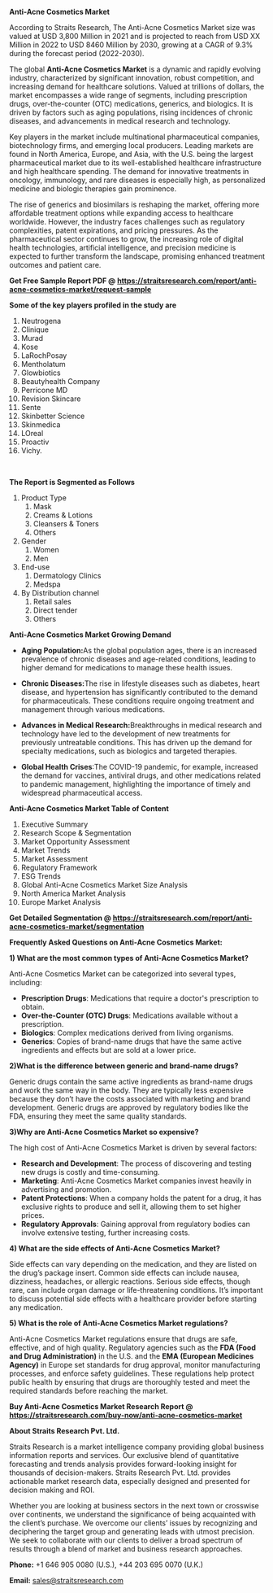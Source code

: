 <p><strong>Anti-Acne Cosmetics Market</strong></p>
<p>According to Straits Research, The Anti-Acne Cosmetics Market size was valued at USD 3,800 Million in 2021 and is projected to reach from USD XX Million in 2022 to USD 8460 Million by 2030, growing at a CAGR of 9.3% during the forecast period (2022-2030).</p>
<p>The global <strong>Anti-Acne Cosmetics Market</strong> is a dynamic and rapidly evolving industry, characterized by significant innovation, robust competition, and increasing demand for healthcare solutions. Valued at trillions of dollars, the market encompasses a wide range of segments, including prescription drugs, over-the-counter (OTC) medications, generics, and biologics. It is driven by factors such as aging populations, rising incidences of chronic diseases, and advancements in medical research and technology.</p>
<p>Key players in the market include multinational pharmaceutical companies, biotechnology firms, and emerging local producers. Leading markets are found in North America, Europe, and Asia, with the U.S. being the largest pharmaceutical market due to its well-established healthcare infrastructure and high healthcare spending. The demand for innovative treatments in oncology, immunology, and rare diseases is especially high, as personalized medicine and biologic therapies gain prominence.</p>
<p>The rise of generics and biosimilars is reshaping the market, offering more affordable treatment options while expanding access to healthcare worldwide. However, the industry faces challenges such as regulatory complexities, patent expirations, and pricing pressures. As the pharmaceutical sector continues to grow, the increasing role of digital health technologies, artificial intelligence, and precision medicine is expected to further transform the landscape, promising enhanced treatment outcomes and patient care.</p>
<p><strong>Get Free Sample Report PDF @ <a href=https://straitsresearch.com/report/anti-acne-cosmetics-market/request-sample>https://straitsresearch.com/report/anti-acne-cosmetics-market/request-sample</a></strong></p>
<div>
<div><strong>Some of the key players profiled in the study are</strong></div>
</div>
<p><ol>
<li>Neutrogena</li>
<li>Clinique</li>
<li>Murad</li>
<li>Kose</li>
<li>LaRochPosay</li>
<li>Mentholatum</li>
<li>Glowbiotics</li>
<li>Beautyhealth Company</li>
<li>Perricone MD</li>
<li>Revision Skincare</li>
<li>Sente</li>
<li>Skinbetter Science</li>
<li>Skinmedica</li>
<li>LOreal</li>
<li>Proactiv</li>
<li>Vichy.</li>
</ol>
<p>&nbsp;</p></p>
<p><strong>The Report is Segmented as Follows</strong></p>
<p><ol>
<li>Product Type
<ol>
<li>Mask</li>
<li>Creams &amp; Lotions</li>
<li>Cleansers &amp; Toners</li>
<li>Others</li>
</ol>
</li>
<li>Gender
<ol>
<li>Women</li>
<li>Men</li>
</ol>
</li>
<li>End-use
<ol>
<li>Dermatology Clinics</li>
<li>Medspa</li>
</ol>
</li>
<li>By Distribution channel<br>
<ol>
<li>Retail sales</li>
<li>Direct tender</li>
<li>Others</li>
</ol>
</li>
</ol></p>
<p><strong>Anti-Acne Cosmetics Market Growing Demand</strong></p>
<ul>
<li>
<p><strong><strong>Aging Population</strong>:</strong>As the global population ages, there is an increased prevalence of chronic diseases and age-related conditions, leading to higher demand for medications to manage these health issues.</p>
</li>
<li>
<p><strong>Chronic Diseases:</strong>The rise in lifestyle diseases such as diabetes, heart disease, and hypertension has significantly contributed to the demand for pharmaceuticals. These conditions require ongoing treatment and management through various medications.</p>
</li>
<li>
<p><strong>Advances in Medical Research:</strong>Breakthroughs in medical research and technology have led to the development of new treatments for previously untreatable conditions. This has driven up the demand for specialty medications, such as biologics and targeted therapies.</p>
</li>
<li>
<p><strong>Global Health Crises</strong>:The COVID-19 pandemic, for example, increased the demand for vaccines, antiviral drugs, and other medications related to pandemic management, highlighting the importance of timely and widespread pharmaceutical access.</p>
</li>
</ul>
<p><strong>Anti-Acne Cosmetics Market Table of Content</strong></p>
<div>
<ol>
<li>Executive Summary</li>
<li>Research Scope &amp; Segmentation</li>
<li>Market Opportunity Assessment</li>
<li>Market Trends</li>
<li>Market Assessment</li>
<li>Regulatory Framework</li>
<li>ESG Trends</li>
<li>Global Anti-Acne Cosmetics Market Size Analysis</li>
<li>North America Market Analysis</li>
<li>Europe Market Analysis</li>
</ol>
</div>
<p><strong>Get Detailed Segmentation @ <a href=https://straitsresearch.com/report/anti-acne-cosmetics-market/segmentation>https://straitsresearch.com/report/anti-acne-cosmetics-market/segmentation</a></strong></p>
<p><strong>Frequently Asked Questions on Anti-Acne Cosmetics Market:</strong></p>
<p><strong>1) What are the most common types of Anti-Acne Cosmetics Market?</strong></p>
<p>Anti-Acne Cosmetics Market can be categorized into several types, including:</p>
<ul>
<li><strong>Prescription Drugs</strong>: Medications that require a doctor's prescription to obtain.</li>
<li><strong>Over-the-Counter (OTC) Drugs</strong>: Medications available without a prescription.</li>
<li><strong>Biologics</strong>: Complex medications derived from living organisms.</li>
<li><strong>Generics</strong>: Copies of brand-name drugs that have the same active ingredients and effects but are sold at a lower price.</li>
</ul>
<p><strong>2)What is the difference between generic and brand-name drugs?</strong></p>
<p>Generic drugs contain the same active ingredients as brand-name drugs and work the same way in the body. They are typically less expensive because they don&rsquo;t have the costs associated with marketing and brand development. Generic drugs are approved by regulatory bodies like the FDA, ensuring they meet the same quality standards.</p>
<p><strong>3)Why are Anti-Acne Cosmetics Market so expensive?</strong></p>
<p>The high cost of Anti-Acne Cosmetics Market is driven by several factors:</p>
<ul>
<li><strong>Research and Development</strong>: The process of discovering and testing new drugs is costly and time-consuming.</li>
<li><strong>Marketing</strong>: Anti-Acne Cosmetics Market companies invest heavily in advertising and promotion.</li>
<li><strong>Patent Protections</strong>: When a company holds the patent for a drug, it has exclusive rights to produce and sell it, allowing them to set higher prices.</li>
<li><strong>Regulatory Approvals</strong>: Gaining approval from regulatory bodies can involve extensive testing, further increasing costs.</li>
</ul>
<p><strong>4) What are the side effects of Anti-Acne Cosmetics Market?</strong></p>
<p>Side effects can vary depending on the medication, and they are listed on the drug&rsquo;s package insert. Common side effects can include nausea, dizziness, headaches, or allergic reactions. Serious side effects, though rare, can include organ damage or life-threatening conditions. It&rsquo;s important to discuss potential side effects with a healthcare provider before starting any medication.</p>
<p><strong>5) What is the role of Anti-Acne Cosmetics Market regulations?</strong></p>
<p>Anti-Acne Cosmetics Market regulations ensure that drugs are safe, effective, and of high quality. Regulatory agencies such as the <strong>FDA (Food and Drug Administration)</strong> in the U.S. and the <strong>EMA (European Medicines Agency)</strong> in Europe set standards for drug approval, monitor manufacturing processes, and enforce safety guidelines. These regulations help protect public health by ensuring that drugs are thoroughly tested and meet the required standards before reaching the market.</p>
<p><strong>Buy Anti-Acne Cosmetics Market Research Report @ <a href=https://straitsresearch.com/buy-now/anti-acne-cosmetics-market>https://straitsresearch.com/buy-now/anti-acne-cosmetics-market</a></strong></p>
<p><strong>About Straits Research Pvt. Ltd.</strong></p>
<p>Straits Research is a market intelligence company providing global business information reports and services. Our exclusive blend of quantitative forecasting and trends analysis provides forward-looking insight for thousands of decision-makers. Straits Research Pvt. Ltd. provides actionable market research data, especially designed and presented for decision making and ROI.</p>
<p>Whether you are looking at business sectors in the next town or crosswise over continents, we understand the significance of being acquainted with the client&rsquo;s purchase. We overcome our clients&rsquo; issues by recognizing and deciphering the target group and generating leads with utmost precision. We seek to collaborate with our clients to deliver a broad spectrum of results through a blend of market and business research approaches.</p>
<p><strong>Phone:</strong> +1 646 905 0080 (U.S.), +44 203 695 0070 (U.K.)</p>
<p><strong>Email:</strong> <a href=mailto:sales@straitsresearch.com><u>sales@straitsresearch.com</u></a></p>
